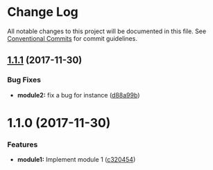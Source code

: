 # Change Log

All notable changes to this project will be documented in this file.
See [Conventional Commits](https://conventionalcommits.org) for commit guidelines.

<a name="1.1.1"></a>
## [1.1.1](https://github.com/yannickschuchmann/lerna-test/compare/v1.1.0...v1.1.1) (2017-11-30)


### Bug Fixes

* **module2:** fix a bug for instance ([d88a99b](https://github.com/yannickschuchmann/lerna-test/commit/d88a99b))




<a name="1.1.0"></a>
# 1.1.0 (2017-11-30)


### Features

* **module1:** Implement module 1 ([c320454](https://github.com/yannickschuchmann/lerna-test/commit/c320454))
